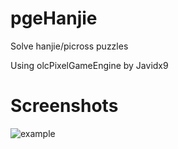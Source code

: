 # pgeHanjie
Solve hanjie/picross puzzles

Using olcPixelGameEngine by Javidx9


# Screenshots
![example](https://user-images.githubusercontent.com/20815153/46847730-91d25480-ce31-11e8-9d59-1e29cf0d8efb.png)
